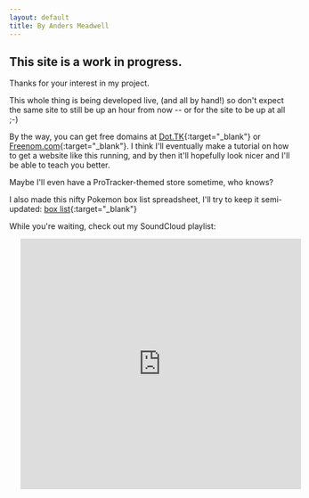 ```yaml
---
layout: default
title: By Anders Meadwell
---
```

## This site is a work in progress.

Thanks for your interest in my project.

This whole thing is being developed live, (and all by hand!) so don't expect the same site to still be up an hour from now -- or for the site to be up at all ;-)

By the way, you can get free domains at [Dot.TK](https://dot.tk){:target="_blank"} or [Freenom.com](https://freenom.com){:target="_blank"}. I think I'll eventually make a tutorial on how to get a website like this running, and by then it'll hopefully look nicer and I'll be able to teach you better.

Maybe I'll even have a ProTracker-themed store sometime, who knows?

I also made this nifty Pokemon box list spreadsheet, I'll try to keep it semi-updated: [box list](/box-list){:target="_blank"}

While you're waiting, check out my SoundCloud playlist:

<iframe width="100%" height="450" scrolling="no" frameborder="no" allow="autoplay" src="https://w.soundcloud.com/player/?url=https%3A//api.soundcloud.com/playlists/732544614&color=%234da3d4&auto_play=false&hide_related=false&show_comments=true&show_user=true&show_reposts=false&show_teaser=true&visual=true" style="margin-left: 20px;"></iframe>
